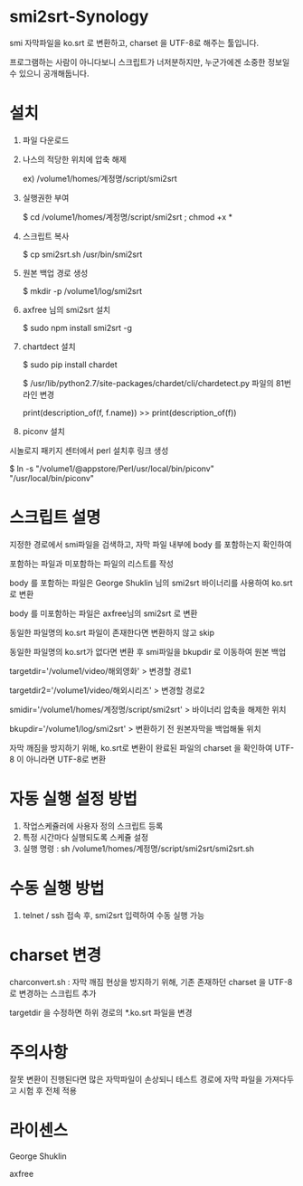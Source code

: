 # smi2srt-Synology

smi 자막파일을 ko.srt 로 변환하고, charset 을 UTF-8로 해주는 툴입니다.

프로그램하는 사람이 아니다보니 스크립트가 너저분하지만, 누군가에겐 소중한 정보일수 있으니 공개해둡니다.

# 설치

1. 파일 다운로드

2. 나스의 적당한 위치에 압축 해제

    ex) /volume1/homes/계정명/script/smi2srt
    
3. 실행권한 부여

    $ cd /volume1/homes/계정명/script/smi2srt ; chmod +x *
    
4. 스크립트 복사

    $ cp smi2srt.sh /usr/bin/smi2srt
    
5. 원본 백업 경로 생성

   $ mkdir -p /volume1/log/smi2srt

6. axfree 님의 smi2srt 설치

    $ sudo npm install smi2srt -g

7. chartdect 설치

   $ sudo pip install chardet
   
   $ /usr/lib/python2.7/site-packages/chardet/cli/chardetect.py 파일의 81번 라인 변경
   
   print(description_of(f, f.name)) >> print(description_of(f))
   
8. piconv 설치

시놀로지 패키지 센터에서 perl 설치후 링크 생성

   $ ln -s "/volume1/@appstore/Perl/usr/local/bin/piconv" "/usr/local/bin/piconv"


# 스크립트 설명

지정한 경로에서 smi파일을 검색하고, 자막 파일 내부에 body 를 포함하는지 확인하여

포함하는 파일과 미포함하는 파일의 리스트를 작성
    
body 를 포함하는 파일은 George Shuklin 님의 smi2srt 바이너리를 사용하여 ko.srt 로 변환

body 를 미포함하는 파일은 axfree님의 smi2srt 로 변환
    
동일한 파일명의 ko.srt 파일이 존재한다면 변환하지 않고 skip

동일한 파일명의 ko.srt가 없다면 변환 후 smi파일을 bkupdir 로 이동하여 원본 백업

targetdir='/volume1/video/해외영화'   > 변경할 경로1

targetdir2='/volume1/video/해외시리즈'  >  변경할 경로2

smidir='/volume1/homes/계정명/script/smi2srt'   >  바이너리 압축을 해제한 위치

bkupdir='/volume1/log/smi2srt' > 변환하기 전 원본자막을 백업해둘 위치

자막 깨짐을 방지하기 위해, ko.srt로 변환이 완료된 파일의 charset 을 확인하여 UTF-8 이 아니라면 UTF-8로 변환


# 자동 실행 설정 방법
1. 작업스케쥴러에 사용자 정의 스크립트 등록
2. 특정 시간마다 실행되도록 스케쥴 설정
3. 실행 명령 : sh /volume1/homes/계정명/script/smi2srt/smi2srt.sh


# 수동 실행 방법
1. telnet / ssh 접속 후, smi2srt 입력하여 수동 실행 가능


# charset 변경
charconvert.sh : 자막 깨짐 현상을 방지하기 위해, 기존 존재하던 charset 을 UTF-8 로 변경하는 스크립트 추가

targetdir 을 수정하면 하위 경로의 *.ko.srt 파일을 변경


# 주의사항
잘못 변환이 진행된다면 많은 자막파일이 손상되니 테스트 경로에 자막 파일을 가져다두고 시험 후 전체 적용


# 라이센스
George Shuklin

axfree
